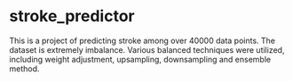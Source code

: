 # stroke_predictor
This is a project of predicting stroke among over 40000 data points. The dataset is extremely imbalance. Various balanced techniques were utilized, including weight adjustment, upsampling, downsampling and ensemble method.
